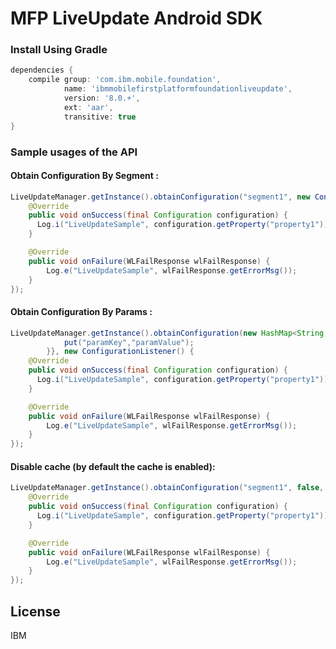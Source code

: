 # MFP LiveUpdate Android SDK

### Install Using Gradle
```gradle
dependencies {
    compile group: 'com.ibm.mobile.foundation',
            name: 'ibmmobilefirstplatformfoundationliveupdate',
            version: '8.0.+',
            ext: 'aar',
            transitive: true
}   
```
### Sample usages of the API

#### Obtain Configuration By Segment :

```Java
LiveUpdateManager.getInstance().obtainConfiguration("segment1", new ConfigurationListener() {
    @Override
    public void onSuccess(final Configuration configuration) {
      Log.i("LiveUpdateSample", configuration.getProperty("property1"));
    }

    @Override
    public void onFailure(WLFailResponse wlFailResponse) {
        Log.e("LiveUpdateSample", wlFailResponse.getErrorMsg());
    }
});
```

#### Obtain Configuration By Params :

```Java
LiveUpdateManager.getInstance().obtainConfiguration(new HashMap<String, String>() {{
            put("paramKey","paramValue");
        }}, new ConfigurationListener() {
    @Override
    public void onSuccess(final Configuration configuration) {
      Log.i("LiveUpdateSample", configuration.getProperty("property1"));
    }

    @Override
    public void onFailure(WLFailResponse wlFailResponse) {
        Log.e("LiveUpdateSample", wlFailResponse.getErrorMsg());
    }
});
```


#### Disable cache (by default the cache is enabled):

```Java
LiveUpdateManager.getInstance().obtainConfiguration("segment1", false, new ConfigurationListener() {
    @Override
    public void onSuccess(final Configuration configuration) {
      Log.i("LiveUpdateSample", configuration.getProperty("property1"));
    }

    @Override
    public void onFailure(WLFailResponse wlFailResponse) {
        Log.e("LiveUpdateSample", wlFailResponse.getErrorMsg());
    }
});
```

## License
IBM

